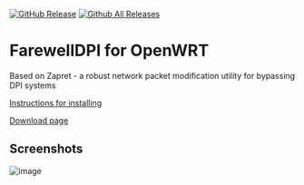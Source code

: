 [![GitHub Release](https://img.shields.io/github/release/remittor/zapret-openwrt)](https://github.com/remittor/zapret-openwrt/releases)
[![Github All Releases](https://img.shields.io/github/downloads/remittor/zapret-openwrt/total.svg)](https://github.com/remittor/zapret-openwrt/releases)
# FarewellDPI for OpenWRT

Based on Zapret - a robust network packet modification utility for bypassing DPI systems

[Instructions for installing](https://github.com/remittor/zapret-openwrt/wiki/Installing-zapret‐openwrt-package)

[Download page](https://github.com/remittor/zapret-openwrt/releases)

## Screenshots

![image](https://github.com/user-attachments/assets/b79940b3-6a0d-4310-bd58-e461be004397)
